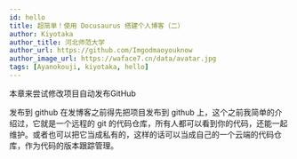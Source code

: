 ```yaml
---
id: hello
title: 超简单！使用 Docusaurus 搭建个人博客（二）
author: Kiyotaka
author_title: 河北师范大学
author_url: https://github.com/Imgodmaoyouknow
author_image_url: https://waface7.cn/data/avatar.jpg
tags: [Ayanokouji, kiyotaka, hello]
---
```


本章来尝试修改项目自动发布GitHub

<!--truncate-->
发布到 github
在发博客之前得先把项目发布到 github 上，这个之前我简单的介绍过，它就是一个远程的 git 的代码仓库，所有人都可以看到你的代码，还能一起维护。或者也可以把它当成私有的，这样的话可以当成自己的一个云端的代码仓库，作为代码的版本跟踪管理。